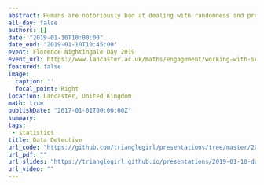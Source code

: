 ```yaml
---
abstract: Humans are notoriously bad at dealing with randomness and probabilities - we ignore the obvious and see patterns in the ordinary. As a statistician, it's Rhian's job to decide whether differences in data are due to chance or a real underlying cause. Rhian will tell stories of real projects she has worked on from predicting your personality to analysing your deodorant and discuss the pitfalls that we as humans often struggle with when it comes to randomness.
all_day: false
authors: []
date: "2019-01-10T10:00:00"
date_end: "2019-01-10T10:45:00"
event: Florence Nightingale Day 2019
event_url: https://www.lancaster.ac.uk/maths/engagement/working-with-schools/florence-nightingale-day/
featured: false
image:
  caption: ''
  focal_point: Right
location: Lancaster, United Kingdom
math: true
publishDate: "2017-01-01T00:00:00Z"
summary:  
tags:
 - statistics
title: Data Detective
url_code: "https://github.com/trianglegirl/presentations/tree/master/2019-01-10-data-detective"
url_pdf: ""
url_slides: "https://trianglegirl.github.io/presentations/2019-01-10-data-detective/2019-01-10-data-detective.html#1"
url_video: ""
---
```

